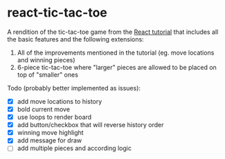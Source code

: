 # react-tic-tac-toe

A rendition of the tic-tac-toe game from the [React tutorial](https://reactjs.org/tutorial/tutorial.html) that includes all the basic features and the following extensions:

1. All of the improvements mentioned in the tutorial (eg. move locations and winning pieces)
2. 6-piece tic-tac-toe where "larger" pieces are allowed to be placed on top of "smaller" ones

Todo (probably better implemented as issues):
- [X] add move locations to history 
- [X] bold current move
- [X] use loops to render board 
- [X] add button/checkbox that will reverse history order
- [X] winning move highlight
- [X] add message for draw
- [ ] add multiple pieces and according logic